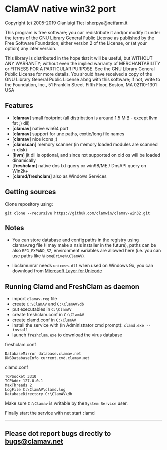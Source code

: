 # ClamAV native win32 port

Copyright (c) 2005-2019 Gianluigi Tiesi <sherpya@netfarm.it>

This program is free software; you can redistribute it and/or
modify it under the terms of the GNU Library General Public
License as published by the Free Software Foundation; either
version 2 of the License, or (at your option) any later version.

This library is distributed in the hope that it will be useful,
but WITHOUT ANY WARRANTY; without even the implied warranty of
MERCHANTABILITY or FITNESS FOR A PARTICULAR PURPOSE. See the GNU
Library General Public License for more details.
You should have received a copy of the GNU Library General Public
License along with this software; if not, write to the
Foundation, Inc., 51 Franklin Street, Fifth Floor, Boston, MA 02110-1301 USA

## Features

* [**clamav**] small footprint (all distribution is around 1.5 MiB - except llvm fat ;) dll)
* [**clamav**] native win64 port
* [**clamav**] support for unc paths, exotic/long file names
* [**clamav**] nice icons ;)
* [**clamscan**] memory scanner (in memory loaded modules are scanned n-disk)
* [**llvm**] jit dll is optional, and since not supported on old os will be loaded dinamically
* [**freshclam**] native dns txt query on win98/ME / DnsAPI query on Win2k+
* [**clamd/freshclam**] also as Windows Services


## Getting sources

Clone repository using:

`git clone --recursive https://github.com/clamwin/clamav-win32.git`

## Notes

* You can store database and config paths in the registry using
  clamav.reg file (I may make a nsis installer in the future),
  paths can be also `REG_EXPAND_SZ`, environment variables are
  allowed here (i.e. you can use paths like `%HomeDrive%\ClamAV`).

* libclamunrar needs `unicows.dll` when used on Windows 9x, you can download from
  [Microsoft Layer for Unicode](https://www.microsoft.com/en-us/download/details.aspx?id=4237)

## Running Clamd and FreshClam as daemon

* import `clamav.reg` file
* create `C:\ClamAV` and `C:\ClamAV\db`
* put executables in `C:\ClamAV`
* create freshclam.conf in `C:\ClamAV`
* create clamd.conf in `C:\ClamAV`
* install the service with (in Administrator cmd prompt): `clamd.exe --install`
* launch `freshclam.exe` to download the virus database

freshclam.conf

```text
DatabaseMirror database.clamav.net
DNSDatabaseInfo current.cvd.clamav.net
```

clamd.conf

```text
TCPSocket 3310
TCPAddr 127.0.0.1
MaxThreads 2
LogFile C:\ClamAV\clamd.log
DatabaseDirectory C:\ClamAV\db
```

Make sure `C:\Clamav` is writable by the `System Service` user.

Finally start the service with net start clamd

---

## Please dot report bugs directly to bugs@clamav.net
